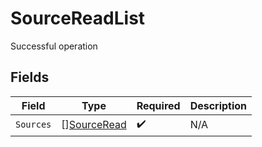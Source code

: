 # SourceReadList

Successful operation


## Fields

| Field                                             | Type                                              | Required                                          | Description                                       |
| ------------------------------------------------- | ------------------------------------------------- | ------------------------------------------------- | ------------------------------------------------- |
| `Sources`                                         | [][SourceRead](../../models/shared/sourceread.md) | :heavy_check_mark:                                | N/A                                               |
